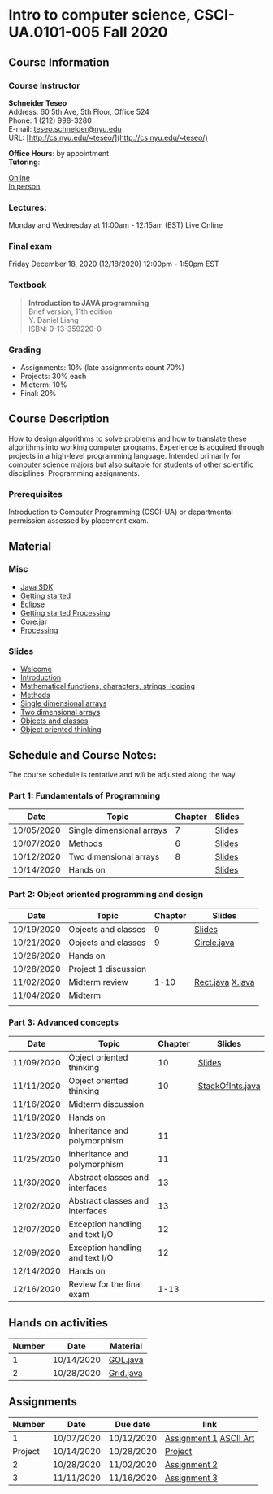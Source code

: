 # Intro to computer science, CSCI-UA.0101-005 Fall 2020

## Course Information
### Course Instructor
**Schneider Teseo**<br>
Address: 60 5th Ave, 5th Floor, Office 524<br>
Phone: 1 (212) 998-3280<br>
E-mail: [teseo.schneider@nyu.edu](mailto:teseo.schneider@nyu.edu)<br>
URL: [http://cs.nyu.edu/~teseo/](http://cs.nyu.edu/~teseo/)<br>

**Office Hours**: by appointment<br>
**Tutoring**:<br>

[Online](https://github.com/teseoch/Intro-To-Computer-Science-Fall-2020.5/raw/master/material/tutoring-oline.pdf)<br/>
[In person](https://github.com/teseoch/Intro-To-Computer-Science-Fall-2020.5/raw/master/material/tutorial-in-person.pdf)

### Lectures:
Monday and Wednesday at 11:00am - 12:15am (EST) Live Online


### Final exam
Friday December 18, 2020 (12/18/2020) 12:00pm - 1:50pm EST

### Textbook

> **Introduction to JAVA programming**<br>
> Brief version, 11th edition<br>
> Y. Daniel Liang<br>
> ISBN: 0-13-359220-0


### Grading
 - Assignments: 10% (late assignments count 70%)
 - Projects: 30% each
 - Midterm: 10%
 - Final: 20%

## Course Description

How to design algorithms to solve problems and how to translate these algorithms into working computer programs. Experience is acquired through projects in a high-level programming language. Intended primarily for computer science majors but also suitable for students of other scientific disciplines. Programming assignments.



### Prerequisites
Introduction to Computer Programming (CSCI-UA) or departmental permission assessed by placement exam.

## Material

### Misc

- [Java SDK](https://www.oracle.com/java/technologies/javase-downloads.html)
- [Getting started](https://github.com/teseoch/Intro-To-Computer-Science-Fall-2020.5/raw/master/material/getting_started.pdf)
- [Eclipse](https://www.eclipse.org/)
- [Getting started Processing](https://github.com/teseoch/Intro-To-Computer-Science-Fall-2020.5/raw/master/material/getting_started_processing.pdf)
- [Core.jar](https://github.com/teseoch/Intro-To-Computer-Science-Fall-2020.5/blob/master/material/core.jar.zip?raw=true)
- [Processing](https://processing.org/)

### Slides
 - [Welcome](https://github.com/teseoch/Intro-To-Computer-Science-Fall-2020.5/raw/master/slides/lecture1-welcome.pdf)
- [Introduction](https://github.com/teseoch/Intro-To-Computer-Science-Fall-2020.5/raw/master/slides/lecture2-intro.pdf)
 - [Mathematical functions, characters, strings, looping](https://github.com/teseoch/Intro-To-Computer-Science-Fall-2020.5/raw/master/slides/lecture3-math.pdf)
- [Methods](https://github.com/teseoch/Intro-To-Computer-Science-Fall-2020.5/raw/master/slides/lecture4-methods.pdf)
- [Single dimensional arrays](https://github.com/teseoch/Intro-To-Computer-Science-Fall-2020.5/raw/master/slides/lecture5-arrays.pdf)
- [Two dimensional arrays](https://github.com/teseoch/Intro-To-Computer-Science-Fall-2020.5/raw/master/slides/lecture6-ndarrays.pdf)
- [Objects and classes](https://github.com/teseoch/Intro-To-Computer-Science-Fall-2020.5/raw/master/slides/lecture7-objects.pdf)
- [Object oriented thinking](https://github.com/teseoch/Intro-To-Computer-Science-Fall-2020.5/raw/master/slides/lecture8-thinkingoo.pdf)
<!-- [Inheritance and Polymorphism](https://github.com/teseoch/Intro-To-Computer-Science-Fall-2020.5/raw/master/slides/lecture9-polymorphism.pdf)
- [Abstract Classes and Interfaces](https://github.com/teseoch/Intro-To-Computer-Science-Fall-2020.5/raw/master/slides/lecture10-interfaces.pdf)
- [Exception and Text IO](https://github.com/teseoch/Intro-To-Computer-Science-Fall-2020.5/raw/master/slides/lecture11-exception-IO.pdf) -->


## Schedule and Course Notes:

The course schedule is tentative and *will* be adjusted along the way.

### Part 1: Fundamentals of Programming
| Date       | Topic                     | Chapter | Slides                                                                                                             |
| ---------- | ------------------------- | ------- | ------------------------------------------------------------------------------------------------------------------ |
| 10/05/2020 | Single dimensional arrays | 7       | [Slides](https://github.com/teseoch/Intro-To-Computer-Science-Fall-2020.5/raw/master/slides/lecture5-arrays.pdf)   |
| 10/07/2020 | Methods                   | 6       | [Slides](https://github.com/teseoch/Intro-To-Computer-Science-Fall-2020.5/raw/master/slides/lecture4-methods.pdf)  |
| 10/12/2020 | Two dimensional arrays    | 8       | [Slides](https://github.com/teseoch/Intro-To-Computer-Science-Fall-2020.5/raw/master/slides/lecture6-ndarrays.pdf) |
| 10/14/2020 | Hands on                  |         | [Slides](https://github.com/teseoch/Intro-To-Computer-Science-Fall-2020.5/raw/master/slides/handson2.pdf)          |

### Part 2: Object oriented programming and design
| Date       | Topic                | Chapter | Slides                                                                                                                                                                                                            |
| ---------- | -------------------- | ------- | ----------------------------------------------------------------------------------------------------------------------------------------------------------------------------------------------------------------- |
| 10/19/2020 | Objects and classes  | 9       | [Slides](https://github.com/teseoch/Intro-To-Computer-Science-Fall-2020.5/raw/master/slides/lecture7-objects.pdf)                                                                                                 |
| 10/21/2020 | Objects and classes  | 9       | [Circle.java](https://github.com/teseoch/Intro-To-Computer-Science-Fall-2020.5/raw/master/material/Circle.java)                                                                                                   |
| 10/26/2020 | Hands on             |         |                                                                                                                                                                                                                   |
| 10/28/2020 | Project 1 discussion |         |                                                                                                                                                                                                                   |
| 11/02/2020 | Midterm review       | 1-10    | [Rect.java](https://github.com/teseoch/Intro-To-Computer-Science-Fall-2020.5/raw/master/material/Rect.java) [X.java](https://github.com/teseoch/Intro-To-Computer-Science-Fall-2020.5/raw/master/material/X.java) |
| 11/04/2020 | Midterm              |         |                                                                                                                                                                                                                   |
|            |

### Part 3: Advanced concepts

| Date       | Topic                           | Chapter | Slides                                                                                                                    |
| ---------- | ------------------------------- | ------- | ------------------------------------------------------------------------------------------------------------------------- |
| 11/09/2020 | Object oriented thinking        | 10      | [Slides](https://github.com/teseoch/Intro-To-Computer-Science-Fall-2020.5/raw/master/slides/lecture8-thinkingoo.pdf)      |
| 11/11/2020 | Object oriented thinking        | 10      | [StackOfInts.java](https://github.com/teseoch/Intro-To-Computer-Science-Fall-2020.5/raw/master/material/StackOfInts.java) |
| 11/16/2020 | Midterm discussion              |         |                                                                                                                           |
| 11/18/2020 | Hands on                        |         |                                                                                                                           |
| 11/23/2020 | Inheritance and polymorphism    | 11      |                                                                                                                           |
| 11/25/2020 | Inheritance and polymorphism    | 11      |                                                                                                                           |
| 11/30/2020 | Abstract classes and interfaces | 13      |                                                                                                                           |
| 12/02/2020 | Abstract classes and interfaces | 13      |                                                                                                                           |
| 12/07/2020 | Exception handling and text I/O | 12      |                                                                                                                           |
| 12/09/2020 | Exception handling and text I/O | 12      |                                                                                                                           |
| 12/14/2020 | Hands on                        |         |                                                                                                                           |
| 12/16/2020 | Review for the final exam       | 1-13    |                                                                                                                           |


## Hands on activities
| Number | Date       | Material                                                                                                    |
| ------ | ---------- | ----------------------------------------------------------------------------------------------------------- |
| 1      | 10/14/2020 | [GOL.java](https://github.com/teseoch/Intro-To-Computer-Science-Fall-2020.5/raw/master/material/GOL.java)   |
| 2      | 10/28/2020 | [Grid.java](https://github.com/teseoch/Intro-To-Computer-Science-Fall-2020.5/raw/master/material/Grid.java) |


## Assignments
| Number  | Date       | Due date   | link                                                                                                                                                                                                                                                  |
| ------- | ---------- | ---------- | ----------------------------------------------------------------------------------------------------------------------------------------------------------------------------------------------------------------------------------------------------- |
| 1       | 10/07/2020 | 10/12/2020 | [Assignment 1](https://github.com/teseoch/Intro-To-Computer-Science-Fall-2020.5/raw/master/assignment/Assignment1.pdf) [ASCII Art](https://raw.githubusercontent.com/teseoch/Intro-To-Computer-Science-Fall-2020.5/master/assignment/Assignment1.txt) |
| Project | 10/14/2020 | 10/28/2020 | [Project](https://github.com/teseoch/Intro-To-Computer-Science-Fall-2020.5/raw/master/assignment/project.pdf)                                                                                                                                         |
| 2       | 10/28/2020 | 11/02/2020 | [Assignment 2](https://github.com/teseoch/Intro-To-Computer-Science-Fall-2020.5/raw/master/assignment/Assignment2.pdf)                                                                                                                                |
| 3       | 11/11/2020 | 11/16/2020 | [Assignment 3](https://github.com/teseoch/Intro-To-Computer-Science-Fall-2020.5/raw/master/assignment/Assignment3.pdf)                                                                                                                                |